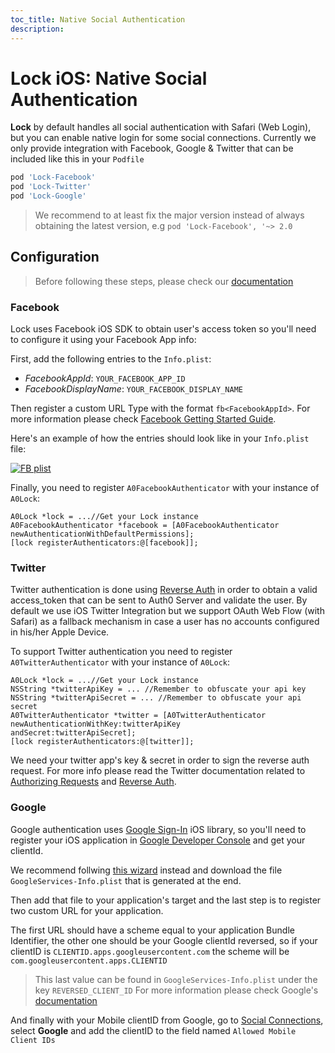 ```yaml
---
toc_title: Native Social Authentication
description:
---
```


# Lock iOS: Native Social Authentication

**Lock** by default handles all social authentication with Safari (Web Login), but you can enable native login for some social connections. Currently we only provide integration with Facebook, Google & Twitter that can be included like this in your `Podfile`
```ruby
pod 'Lock-Facebook'
pod 'Lock-Twitter'
pod 'Lock-Google'
```
> We recommend to at least fix the major version instead of always obtaining the latest version, e.g `pod 'Lock-Facebook', '~> 2.0`

## Configuration

> Before following these steps, please check our [documentation](/libraries/lock-ios)

### Facebook

Lock uses Facebook iOS SDK to obtain user's access token so you'll need to configure it using your Facebook App info:

First, add the following entries to the `Info.plist`:
* _FacebookAppId_: `YOUR_FACEBOOK_APP_ID`
* _FacebookDisplayName_: `YOUR_FACEBOOK_DISPLAY_NAME`

Then register a custom URL Type with the format `fb<FacebookAppId>`. For more information please check [Facebook Getting Started Guide](https://developers.facebook.com/docs/ios/getting-started).

Here's an example of how the entries should look like in your `Info.plist` file:

[![FB plist](https://cloudup.com/cYOWHbPp8K4+)](http://auth0.com)

Finally, you need to register `A0FacebookAuthenticator` with your instance of `A0Lock`:

```objc
A0Lock *lock = ...//Get your Lock instance
A0FacebookAuthenticator *facebook = [A0FacebookAuthenticator newAuthenticationWithDefaultPermissions];
[lock registerAuthenticators:@[facebook]];
```

### Twitter

Twitter authentication is done using [Reverse Auth](https://dev.twitter.com/docs/ios/using-reverse-auth) in order to obtain a valid access_token that can be sent to Auth0 Server and validate the user. By default we use iOS Twitter Integration but we support OAuth Web Flow (with Safari) as a fallback mechanism in case a user has no accounts configured in his/her Apple Device.

To support Twitter authentication you need to register `A0TwitterAuthenticator` with your instance of `A0Lock`:

```objc
A0Lock *lock = ...//Get your Lock instance
NSString *twitterApiKey = ... //Remember to obfuscate your api key
NSString *twitterApiSecret = ... //Remember to obfuscate your api secret
A0TwitterAuthenticator *twitter = [A0TwitterAuthenticator newAuthenticationWithKey:twitterApiKey                                                                            andSecret:twitterApiSecret];
[lock registerAuthenticators:@[twitter]];
```

We need your twitter app's key & secret in order to sign the reverse auth request. For more info please read the Twitter documentation related to [Authorizing Requests](https://dev.twitter.com/docs/auth/authorizing-request) and [Reverse Auth](https://dev.twitter.com/docs/ios/using-reverse-auth).

### Google

Google authentication uses [Google Sign-In](https://developers.google.com/identity/sign-in/ios/) iOS library, so you'll need to register your iOS application in [Google Developer Console](https://console.developers.google.com/project) and get your clientId.

We recommend follwing [this wizard](https://developers.google.com/mobile/add?platform=ios) instead and download the file `GoogleServices-Info.plist` that is generated at the end.

Then add that file to your application's target and the last step is to register two custom URL for your application.

The first URL should have a scheme equal to your application Bundle Identifier, the other one should be your Google clientId reversed, so if your clientID is `CLIENTID.apps.googleusercontent.com` the scheme will be `com.googleusercontent.apps.CLIENTID`
> This last value can be found in `GoogleServices-Info.plist` under the key `REVERSED_CLIENT_ID`
> For more information please check Google's [documentation](https://developers.google.com/identity/sign-in/ios/)

And finally with your Mobile clientID from Google, go to [Social Connections](https://manage.auth0.com/#/connections/social), select **Google** and add the clientID to the field named `Allowed Mobile Client IDs`
